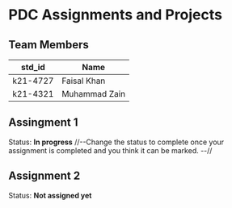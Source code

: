 # PDC Assignments and Projects
## Team Members
|std_id|Name|
|--------|-|
|k21-4727|Faisal Khan|
|k21-4321|Muhammad Zain|

## Assingment 1 ##
Status: **In progress**
//--Change the status to complete once your assignment is completed and you think it can be marked. --//

## Assignment 2 ##
Status: **Not assigned yet**
